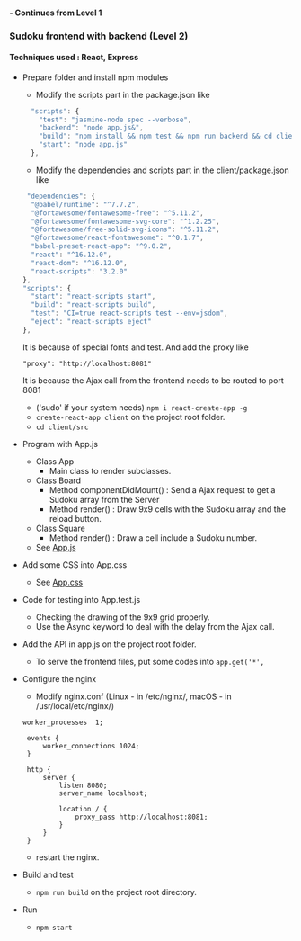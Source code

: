 #### - Continues from Level 1
### Sudoku frontend with backend (Level 2)

#### Techniques used : React, Express

* Prepare folder and install npm modules
    * Modify the scripts part in the package.json like
    ```javascript  
      "scripts": {
        "test": "jasmine-node spec --verbose",
        "backend": "node app.js&",
        "build": "npm install && npm test && npm run backend && cd client && npm install && npm test && curl http://localhost:8081/sudoku/close && npm run build",
        "start": "node app.js"
      },
    ```
    * Modify the dependencies and scripts part in the client/package.json like
     ```javascript  
      "dependencies": {
       "@babel/runtime": "^7.7.2",
       "@fortawesome/fontawesome-free": "^5.11.2",
       "@fortawesome/fontawesome-svg-core": "^1.2.25",
       "@fortawesome/free-solid-svg-icons": "^5.11.2",
       "@fortawesome/react-fontawesome": "^0.1.7",
       "babel-preset-react-app": "^9.0.2",
       "react": "^16.12.0",
       "react-dom": "^16.12.0",
       "react-scripts": "3.2.0"
     },
     "scripts": {
       "start": "react-scripts start",
       "build": "react-scripts build",
       "test": "CI=true react-scripts test --env=jsdom",
       "eject": "react-scripts eject"
     },
     ```
    It is because of special fonts and test. And add the proxy like 
     ```
     "proxy": "http://localhost:8081"
     ```
    It is because the Ajax call from the frontend needs to be routed to port 8081
    * ('sudo' if your system needs) `npm i react-create-app -g`
    * `create-react-app client` on the project root folder.
    * `cd client/src`
 
* Program with App.js
    * Class App
        * Main class to render subclasses.
    * Class Board 
        * Method componentDidMount() : Send a Ajax request to get a Sudoku array from the Server
        * Method render() : Draw 9x9 cells with the Sudoku array and the reload button.
    * Class Square
        * Method render() : Draw a cell include a Sudoku number.
    * See [App.js](https://github.com/hotdeveloper/sudoku-frontend-with-backend/blob/master/client/src/App.js)

* Add some CSS into App.css
    * See [App.css](https://github.com/hotdeveloper/sudoku-frontend-with-backend/blob/master/client/src/App.css)

* Code for testing into App.test.js
    * Checking the drawing of the 9x9 grid properly.  
    * Use the Async keyword to deal with the delay from the Ajax call.
    
* Add the API in app.js on the project root folder. 
    * To serve the frontend files, put some codes into `app.get('*',`
    
* Configure the nginx
   * Modify nginx.conf (Linux - in /etc/nginx/, macOS - in /usr/local/etc/nginx/) 
   ```
   worker_processes  1;

    events {
        worker_connections 1024;
    }

    http {
        server {
            listen 8080;
            server_name localhost;

            location / {
                proxy_pass http://localhost:8081;
            }
        }
    }
    ```
    * restart the nginx.
    
* Build and test 
   * `npm run build` on the project root directory.
   
* Run
   * `npm start`
